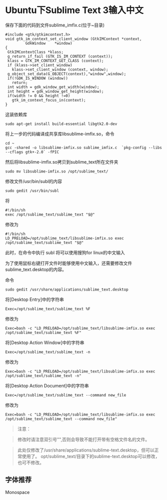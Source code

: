 # Ubuntu下Sublime Text 3输入中文

保存下面的代码到文件sublime_imfix.c(位于~目录)

```shell
#include <gtk/gtkimcontext.h>
void gtk_im_context_set_client_window (GtkIMContext *context,
         GdkWindow    *window)
{
 GtkIMContextClass *klass;
 g_return_if_fail (GTK_IS_IM_CONTEXT (context));
 klass = GTK_IM_CONTEXT_GET_CLASS (context);
 if (klass->set_client_window)
   klass->set_client_window (context, window);
 g_object_set_data(G_OBJECT(context),"window",window);
 if(!GDK_IS_WINDOW (window))
   return;
 int width = gdk_window_get_width(window);
 int height = gdk_window_get_height(window);
 if(width != 0 && height !=0)
   gtk_im_context_focus_in(context);
}
```
这装依赖库

```shell
sudo apt-get install build-essential libgtk2.0-dev
```

将上一步的代码编译成共享库libsublime-imfix.so，命令

```shell
cd ~
gcc -shared -o libsublime-imfix.so sublime_imfix.c  `pkg-config --libs --cflags gtk+-2.0` -fPIC
```

然后将libsublime-imfix.so拷贝到sublime_text所在文件夹

```shell
sudo mv libsublime-imfix.so /opt/sublime_text/
```

修改文件/usr/bin/subl的内容

```shell
sudo gedit /usr/bin/subl
```

将

```shell
#!/bin/sh
exec /opt/sublime_text/sublime_text "$@"
```

修改为

```shell
#!/bin/sh
LD_PRELOAD=/opt/sublime_text/libsublime-imfix.so exec /opt/sublime_text/sublime_text "$@"
```

此时，在命令中执行 subl 将可以使用搜狗for linux的中文输入

为了使用鼠标右键打开文件时能够使用中文输入，还需要修改文件sublime_text.desktop的内容。

命令

```shell
sudo gedit /usr/share/applications/sublime_text.desktop
```

将[Desktop Entry]中的字符串

```shell
Exec=/opt/sublime_text/sublime_text %F
```

修改为

```shell
Exec=bash -c "LD_PRELOAD=/opt/sublime_text/libsublime-imfix.so exec /opt/sublime_text/sublime_text %F"
```

将[Desktop Action Window]中的字符串

```shell
Exec=/opt/sublime_text/sublime_text -n
```

修改为

```shell
Exec=bash -c "LD_PRELOAD=/opt/sublime_text/libsublime-imfix.so exec /opt/sublime_text/sublime_text -n"
```

将[Desktop Action Document]中的字符串

```shell
Exec=/opt/sublime_text/sublime_text --command new_file
```

修改为

```shell
Exec=bash -c "LD_PRELOAD=/opt/sublime_text/libsublime-imfix.so exec /opt/sublime_text/sublime_text --command new_file"
```

> 注意：

> 修改时请注意双引号"",否则会导致不能打开带有空格文件名的文件。

> 此处仅修改了/usr/share/applications/sublime-text.desktop，但可以正常使用了。
> opt/sublime_text/目录下的sublime-text.desktop可以修改，也可不修改。

## 字体推荐

Monospace
